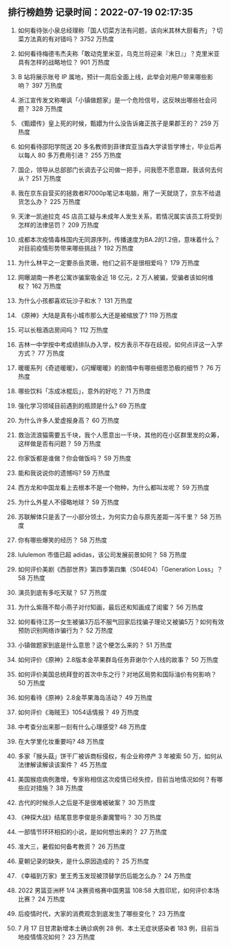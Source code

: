 
## 排行榜趋势 记录时间：2022-07-19 02:17:35
  
  1. 如何看待张小泉总经理称「国人切菜方法有问题，该向米其林大厨看齐」？切菜方法真的有对错吗？ 3752 万热度
    
  2. 如何看待梅德韦杰夫称「敢动克里米亚，乌克兰将迎来『末日』」？克里米亚具有怎样的战略地位？ 901 万热度
    
  3. B 站将展示账号 IP 属地，预计一周后全面上线，此举会对用户带来哪些影响？ 397 万热度
    
  4. 浙江宣传发文称嘲讽「小镇做题家」是一个危险信号，这反映出哪些社会问题？ 328 万热度
    
  5. 《甄嬛传》皇上死的时候，甄嬛为什么没告诉雍正孩子是果郡王的？ 259 万热度
    
  6. 如何看待邵阳学院送 20 多名教师到菲律宾亚当森大学读哲学博士，毕业后再以每人 80 多万费用引进？ 255 万热度
    
  7. 国企，领导从总部部门长调去子公司做一把手，问我愿不愿意跟，我该何去何从？ 251 万热度
    
  8. 我在京东自营买的拯救者R7000p笔记本电脑，用了一天就烧了，京东不给退货怎么办？ 225 万热度
    
  9. 天津一凯迪拉克 4S 店员工疑与未成年人发生关系，若情况属实该员工将受到怎样的法律惩罚？ 209 万热度
    
  10. 成都本次疫情毒株国内无同源序列，传播速度为BA.2的1.2倍，意味着什么？对目前疫情形势带来哪些挑战？ 192 万热度
    
  11. 为什么林平之一定要杀岳灵珊，他们之前不是很相爱吗？ 179 万热度
    
  12. 网曝湖南一养老公寓诈骗案吸金近 18 亿元，2 万人被骗，受骗者该如何维权？ 162 万热度
    
  13. 为什么小孩都喜欢玩沙子和水？ 131 万热度
    
  14. 《原神》大陆是真有小城市那么大还是被缩放了? 119 万热度
    
  15. 可以长租酒店房间吗？ 112 万热度
    
  16. 吉林一中学按中考成绩排队办入学，校方表示不存在歧视，如何点评这一入学方式？ 77 万热度
    
  17. 暖暖系列《奇迹暖暖》，《闪耀暖暖》的剧情中有哪些细思恐极的细节？ 76 万热度
    
  18. 哪些饮料「冻成冰棍后」，意外的好吃？ 71 万热度
    
  19. 强化学习领域目前遇到的瓶颈是什么? 69 万热度
    
  20. 为什么许多人爱虚报身高？ 60 万热度
    
  21. 救治流浪猫需要五千块，我个人愿意出一千块，其他的在小区群里发的众筹，这样做是否有问题？ 59 万热度
    
  22. 你家饭都是谁做？你会做饭吗？ 59 万热度
    
  23. 能和我说说你的遗憾吗? 59 万热度
    
  24. 西方龙和中国龙看上去根本不是一个物种，为什么都叫龙呢？ 59 万热度
    
  25. 为什么外星人不侵略地球？ 59 万热度
    
  26. 苏联解体只是丢了一小部分领土，为何实力会与原先差距一泻千里？ 58 万热度
    
  27. 你有哪些爆笑的经历？ 58 万热度
    
  28. lululemon 市值已超 adidas，该公司发展前景如何？ 58 万热度
    
  29. 如何评价美剧《西部世界》第四季第四集（S04E04）「Generation Loss」？ 58 万热度
    
  30. 演员到底有多吃天赋？ 57 万热度
    
  31. 为什么紫薇不帮小燕子对付知画，最后还和知画成了闺蜜？ 56 万热度
    
  32. 如何看待江苏一女生被骗3万后不服气回家后找骗子理论又被骗5万？如何有效预防识别网络诈骗行为？ 52 万热度
    
  33. 小镇做题家到底是什么意思？这个梗怎么来的？ 51 万热度
    
  34. 如何评价《原神》2.8版本金苹果群岛任务菲谢尔个人线的故事？ 50 万热度
    
  35. 如何评价美国总统拜登的首次中东之行？对地区局势和国际油价有何影响？ 50 万热度
    
  36. 如何看待《原神》2.8金苹果海岛活动？ 49 万热度
    
  37. 如何评价《海贼王》1054话情报？ 49 万热度
    
  38. 中考查分出来那一刻有什么心理感受? 48 万热度
    
  39. 在大学里化妆重要吗? 48 万热度
    
  40. 多家「猴头菇」饼干厂被诉商标侵权，有企业称停产 3 年被索 50 万，如何从法律解读解读该案件？ 45 万热度
    
  41. 美国猴痘病例激增，专家称相信这次疫情已经失控，目前当地情况如何？有哪些应对措施？ 38 万热度
    
  42. 古代的时候杀人之后是不是很难被破案？ 30 万热度
    
  43. 《神探大战》结尾意思李俊是杀妻魔警吗？ 30 万热度
    
  44. 一部情节环环相扣的小说，是如何想出来的？ 27 万热度
    
  45. 准大三，暑假如何备考教资？ 26 万热度
    
  46. 夏朝记录的缺失，是什么原因造成的？ 25 万热度
    
  47. 《幸福到万家》里王秀玉发现被顶替学历后能怎么办？ 24 万热度
    
  48. 2022 男篮亚洲杯 1/4 决赛资格赛中国男篮 108:58 大胜印尼，如何评价本场比赛？ 24 万热度
    
  49. 后疫情时代，大家的消费观念到底发生了哪些变化？ 23 万热度
    
  50. 7 月 17 日甘肃新增本土确诊病例 28 例、本土无症状感染者 183 例，目前当地疫情情况如何？ 23 万热度
    